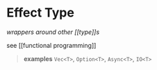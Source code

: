 # Effect Type

_wrappers around other [[type]]s_

see [[functional programming]]

> **examples** `Vec<T>`, `Option<T>`, `Async<T>`, `IO<T>`
